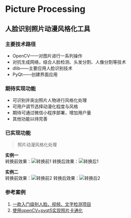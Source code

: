 # Picture Processing

## 人脸识别照片动漫风格化工具    
     
### 主要技术路径
- OpenCV——对图片进行一系列操作
- 对抗生成网络，结合人脸检测、头发分割、人像分割等技术
- dlib——主要应用人脸识别技术
- PyQt——创建界面应用    
     
### 期待实现功能
- 可识别并突出照片人物进行风格化处理
- 可用户调节选择动漫化程度与风格
- 期待可通过微信小程序部署，增加用户量
- 其他功能以待完善    
     
### 已实现功能
>照片动漫风格化处理    

**实例一**    
转换前效果：![转换前1](https://github.com/Dawsonliu0202/Image-Processing/blob/main/img/IMG_1.JPG)
转换后效果：![转换后1](https://github.com/Dawsonliu0202/Image-Processing/blob/main/img/OUTPUT_1.jpg)


**实例二**     
转换前效果：![转换前2](https://github.com/Dawsonliu0202/Image-Processing/blob/main/img/IMG_2.jpg)
转换后效果：![转换后2](https://github.com/Dawsonliu0202/Image-Processing/blob/main/img/OUTPUT_2.jpg)    
     
### 参考案例
1. [一款入门级别人脸、视频、文字检测项目](https://github.com/vipstone/faceai)
2. [使用openCV+pyqt5实现照片卡通化](https://github.com/starsD/Cartoonish-pic)


